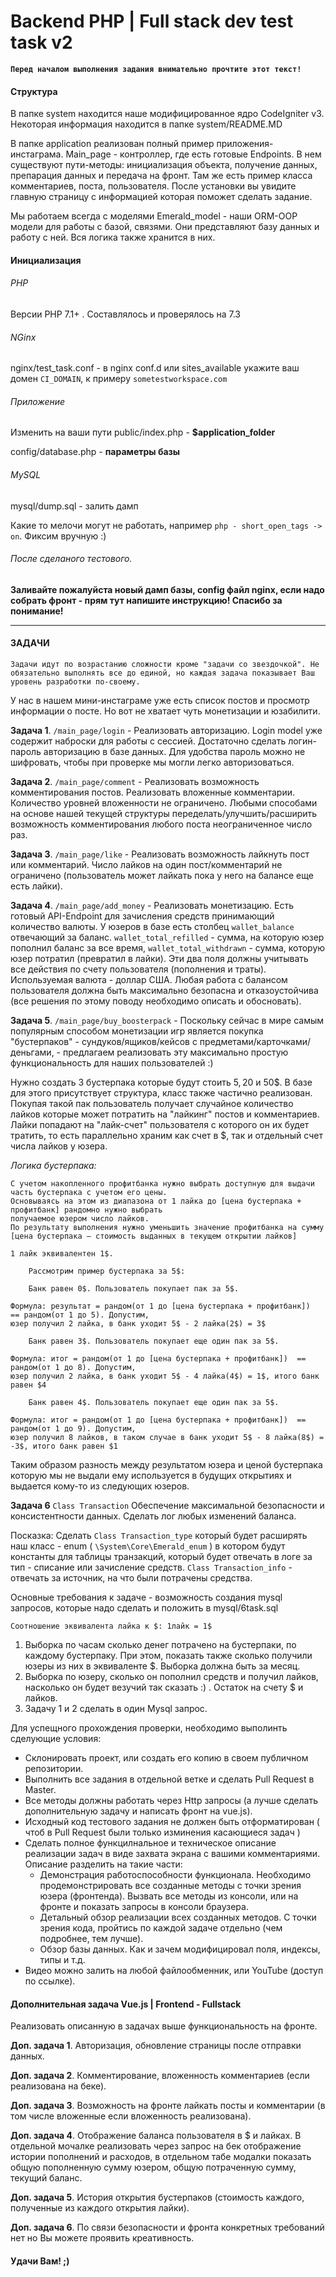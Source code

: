 # Backend PHP | Full stack dev test task v2

**`Перед началом выполнения задания внимательно прочтите этот текст!`**
#### Структура

В папке system находится наше модифицированное ядро CodeIgniter v3. Некоторая информация находится в папке system/README.MD


В папке application реализован полный пример приложения-инстаграма. Main_page - контроллер, где есть готовые Endpoints. В нем существуют пути-методы: инициализация объекта, получение данных, препарация данных и передача на фронт. Там же есть пример класса комментариев, поста, пользователя. После установки вы увидите главную страницу с информацией которая поможет сделать задание.


Мы работаем всегда с моделями Emerald_model - наши ORM-OOP модели для работы с базой, связями. Они представляют базу данных и работу с ней. 
Вся логика также хранится в них.


#### Инициализация
###### PHP 
Версии PHP 7.1+ . Составлялось и проверялось на 7.3

###### NGinx

nginx/test_task.conf - в nginx conf.d или sites_available укажите ваш домен `CI_DOMAIN`, к примеру `sometestworkspace.com`

###### Приложение
Изменить на ваши пути
public/index.php - **$application_folder**


config/database.php - **параметры базы**

###### MySQL

mysql/dump.sql - залить дамп


Какие то мелочи могут не работать, например `php - short_open_tags -> on`. Фиксим вручную :)

###### После сделаного тестового. 

**Заливайте пожалуйста новый дамп базы, config файл nginx, если надо собрать фронт - прям тут напишите инструкцию! Спасибо за понимание!**

--------------------------
#### ЗАДАЧИ

`Задачи идут по возрастанию сложности кроме "задачи со звездочкой". Не обязательно выполнять все до единой, но каждая задача показывает Ваш уровень разработки по-своему.`

У нас в нашем мини-инстаграме уже есть список постов и просмотр информации о посте. Но вот не хватает чуть монетизации и юзабилити.

**Задача 1**. `/main_page/login` - Реализовать авторизацию. Login model уже содержит наброски для работы с сессией. Достаточно сделать логин-пароль авторизацию в базе данных. 
Для удобства пароль можно не шифровать, чтобы при проверке мы могли легко авторизоваться. 


**Задача 2**. `/main_page/comment` - Реализовать возможность комментирования постов.
Реализовать вложенные комментарии. Количество уровней вложенности не ограничено. 
Любыми способами на основе нашей текущей структуры переделать/улучшить/расширить возможность комментирования любого поста неограниченное число раз.

**Задача 3**. `/main_page/like` - Реализовать возможность лайкнуть пост или комментарий. Число лайков на один пост/комментарий не ограничено (пользователь может лайкать пока у него на балансе еще есть лайки). 
  

**Задача 4**. `/main_page/add_money` - Реализовать монетизацию. Есть готовый API-Endpoint для зачисления средств принимающий количество валюты. У юзеров в базе есть столбец `wallet_balance` отвечающий за баланс.
`wallet_total_refilled` - сумма, на которую юзер пополнил баланс за все время, `wallet_total_withdrawn` - сумма, которую юзер потратил (превратил в лайки). Эти два поля должны учитывать все действия по счету пользователя (пополнения и траты). Используемая валюта - доллар США. Любая работа с балансом пользователя должна быть максимально безопасна и отказоустойчива (все решения по этому поводу необходимо описать и обосновать).


**Задача 5**. `/main_page/buy_boosterpack` - Поскольку сейчас в мире самым популярным способом монетизации игр является покупка "бустерпаков" - сундуков/ящиков/кейсов с предметами/карточками/деньгами, - 
предлагаем реализовать эту максимально простую функциональность для наших пользователей :) 


Нужно создать 3 бустерпака которые будут стоить 5$, 20$ и 50$. В базе для этого присутствует структура, класс также частично реализован.
Покупая такой пак пользователь получает случайное количество лайков которые может потратить на "лайкинг" постов и комментариев.
Лайки попадают на "лайк-счет" пользователя с которого он их будет тратить, то есть параллельно храним как счет в $, так и отдельный счет числа лайков у юзера. 


_Логика бустерпака:_
```
С учетом накопленного профитбанка нужно выбрать доступную для выдачи часть бустерпака с учетом его цены.
Основываясь на этом из диапазона от 1 лайка до [цена бустерпака + профитбанк] рандомно нужно выбрать  
получаемое юзером число лайков.  
По результату выполнения нужно уменьшить значение профитбанка на сумму  
[цена бустерпака — стоимость выданных в текущем открытии лайков]

1 лайк эквивалентен 1$.

	Рассмотрим пример бустерпака за 5$:

	Банк равен 0$. Пользователь покупает пак за 5$.

Формула: результат = рандом(от 1 до [цена бустерпака + профитбанк])  == рандом(от 1 до 5). Допустим,  
юзер получил 2 лайка, в банк уходит 5$ - 2 лайка(2$) = 3$

	Банк равен 3$. Пользователь покупает еще один пак за 5$.

Формула: итог = рандом(от 1 до [цена бустерпака + профитбанк])  == рандом(от 1 до 8). Допустим,  
юзер получил 2 лайка, в банк уходит 5$ - 4 лайка(4$) = 1$, итого банк равен $4

	Банк равен 4$. Пользователь покупает еще один пак за 5$.

Формула: итог = рандом(от 1 до [цена бустерпака + профитбанк])  == рандом(от 1 до 9). Допустим,  
юзер получил 8 лайков, в таком случае в банк уходит 5$ - 8 лайка(8$) = -3$, итого банк равен $1

```
Таким образом разность между результатом юзера и ценой бустерпака которую мы не выдали ему используется в будущих открытиях и выдается кому-то из следующих юзеров.


**Задача 6** `Class Transaction` Обеспечение максимальной безопасности и консистентности данных. Сделать лог любых изменений баланса.

Посказка:
Сделать `Class Transaction_type` который будет расширять наш класс - enum ( `\System\Core\Emerald_enum` ) в котором будут константы для таблицы транзакций, 
который будет отвечать в логе за тип - списание или зачисление средств. `Class Transaction_info` - отвечать за источник, на что были потрачены средства.
 
Основные требования к задаче - возможность создания mysql запросов, которые надо сделать и положить в mysql/6task.sql 

`Соотношение эквивалента лайка к $: 1лайк = 1$`

1. Выборка по часам сколько денег потрачено на бустерпаки,  по каждому бустерпаку. При этом, показать также сколько получили юзеры из них в эквиваленте $. Выборка должна быть за месяц.
2. Выборка по юзеру, сколько он пополнил средств и получил лайков, насколько он будет везучий так сказать :) . Остаток на счету $ и лайков.
3. Задачу 1 и 2 сделать в один Mysql запрос.

Для успещного прохождения проверки, необходимо выполинть сделующие условия:
- Склонировать проект, или создать его копию в своем публичном репозитории. 
- Выполнить все задания в отдельной ветке и сделать Pull Request в Master. 
- Все методы должны работать через Http запросы (а лучше сделать дополнительную задачу и написать фронт на vue.js). 
- Исходный код тестового задания не должен быть отформатирован ( чтоб в Pull Request были только изминения касающиеся задач )
- Сделать полное функцилнальное и техническое описание реализации задач в виде захвата экрана с вашими комментариями. Описание разделить на такие части:
    - Демонстрация работоспособности функционала. Необходимо продемонстрировать все созданные методы с точки зрения юзера (фронтенда). Вызвать все методы из консоли, или на фронте и показать запросы в консоли браузера.  
    - Детальный обзор реализации всех созданных методов. С точки зрения кода, пройтись по каждой задаче отдельно (чем подробнее, тем лучше).
    - Обзор базы данных. Как и зачем модифицировал поля, индексы, типы и т.д.    
- Видео можно залить на любой файлообменник, или YouTube (доступ по ссылке).
    
#### Дополнительная задача Vue.js | Frontend - Fullstack

Реализовать описанную в задачах выше функциональность на фронте.

**Доп. задача 1**. Авторизация, обновление страницы после отправки данных.

**Доп. задача 2**. Комментирование, вложенность комментариев (если реализована на беке).

**Доп. задача 3**. Возможность на фронте лайкать посты и комментарии (в том числе вложенные если вложенность реализована).

**Доп. задача 4**. Отображение баланса пользователя в $ и лайках. В отдельной мочалке реализовать через запрос на бек отображение истории пополнений и расходов, в отдельном табе модалки показать общую пополненную сумму юзером, общую потраченную сумму, текущий баланс.

**Доп. задача 5**. История открытия бустерпаков (стоимость каждого, полученные из каждого открытия лайки). 

**Доп. задача 6**. По связи безопасности и фронта конкретных требований нет но Вы можете проявить креативность.

#### Удачи Вам! ;)
